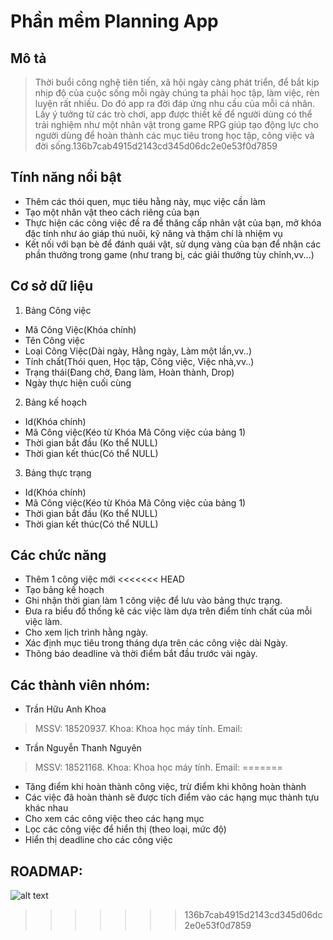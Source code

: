 # Phần mềm Planning App

## Mô tả
 > Thời buổi công nghệ tiên tiến, xã hội ngày càng phát triển, để bắt kịp nhịp
 > độ của cuộc sống mỗi ngày chúng ta phải học tập, làm việc, rèn luyện rất nhiều.
 > Do đó app ra đời đáp ứng nhu cầu của mỗi cá nhân. Lấy ý tưởng từ các trò chơi,
 > app được thiết kế để người dùng có thể trải nghiệm như một nhân vật trong game
 > RPG giúp tạo động lực cho người dùng để hoàn thành các mục tiêu trong học
 > tập, công việc và đời sống.136b7cab4915d2143cd345d06dc2e0e53f0d7859

## Tính năng nổi bật
 - Thêm các thói quen, mục tiêu hằng này, mục việc cần làm
 - Tạo một nhân vật theo cách riêng của bạn
 - Thực hiện các công việc đề ra để thăng cấp nhân vật của bạn, mở khóa đặc tính như áo giáp
   thú nuôi, kỹ năng và thậm chí là nhiệm vụ
 - Kết nối với bạn bè để đánh quái vật, sử dụng vàng của bạn để nhận các phần
   thưởng trong game (như trang bị, các giải thưởng tùy chỉnh,vv...)

## Cơ sở dữ liệu
1. Bảng Công việc
- Mã Công Việc(Khóa chính)
- Tên Công việc
- Loại Công Việc(Dài ngày, Hằng ngày, Làm một lần,vv..)
- Tính chất(Thói quen, Học tập, Công việc, Việc nhà,vv..)
- Trạng thái(Đang chờ, Đang làm, Hoàn thành, Drop)
- Ngày thực hiện cuối cùng

2. Bảng kế hoạch
- Id(Khóa chính)
- Mã Công việc(Kéo từ Khóa Mã Công việc của bảng 1)
- Thời gian bắt đầu (Ko thể NULL)
- Thời gian kết thúc(Có thể NULL)
3. Bảng thực trạng

- Id(Khóa chính)
- Mã Công việc(Kéo từ Khóa Mã Công việc của bảng 1)
- Thời gian bắt đầu (Ko thể NULL)
- Thời gian kết thúc(Có thể NULL)

## Các chức năng
- Thêm 1 công việc mới
<<<<<<< HEAD
- Tạo bảng kế hoạch
- Ghi nhận thời gian làm 1 công việc để lưu vào bảng thực trạng.
- Đưa ra biểu đồ thống kê các việc làm dựa trên điểm tính chất của mỗi việc làm.
- Cho xem lịch trình hằng ngày.
- Xác định mục tiêu trong tháng dựa trên các công việc dài Ngày.
- Thông báo deadline và thời điểm bắt đầu trước vài ngày.
## Các thành viên nhóm:
- Trần Hữu Anh Khoa
> MSSV: 18520937.
> Khoa: Khoa học máy tính.
> Email:
- Trần Nguyễn Thanh Nguyên
> MSSV: 18521168.
> Khoa: Khoa học máy tính.
> Email:
=======
- Tăng điểm khi hoàn thành công việc, trừ điểm khi không hoàn thành
- Các việc đã hoàn thành sẽ được tích điểm vào các hạng mục thành tựu khác nhau
- Cho xem các công việc theo các hạng mục
- Lọc các công việc để hiển thị (theo loại, mức độ)
- Hiển thị deadline cho các công việc
## ROADMAP:

 ![alt text](https://github.com/bichu136/Planning-App/blob/master/UI/Road_map.png "Road map")
>>>>>>> 136b7cab4915d2143cd345d06dc2e0e53f0d7859
